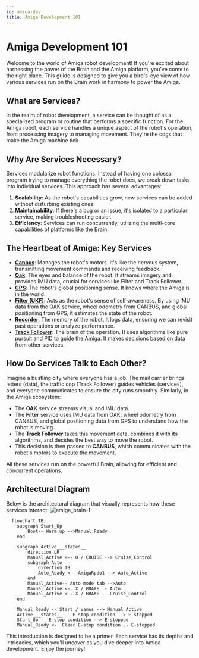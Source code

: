 ```yaml
---
id: amiga-dev
title: Amiga Development 101
---
```


# Amiga Development 101

Welcome to the world of Amiga robot development!
If you're excited about harnessing the power of the Brain and the Amiga platform,
you've come to the right place.
This guide is designed to give you a bird's-eye view of how various services run on the Brain
work in harmony to power the Amiga.

## What are Services?

In the realm of robot development, a service can be thought of as a specialized program or
routine that performs a specific function.
For the Amiga robot, each service handles a unique aspect of the robot's operation, from processing
imagery to managing movement.
They're the cogs that make the Amiga machine tick.

## Why Are Services Necessary?

Services modularize robot functions.
Instead of having one colossal program trying to manage everything the robot does,
we break down tasks into individual services.
This approach has several advantages:

1. **Scalability**: As the robot's capabilities grow, new services can be added without
disturbing existing ones.
2. **Maintainability**: If there's a bug or an issue, it's isolated to a particular service,
making troubleshooting easier.
3. **Efficiency**: Services can run concurrently, utilizing the multi-core capabilities of
platforms like the Brain.

## The Heartbeat of Amiga: Key Services

- [**Canbus**](/docs/concepts/canbus_service/): Manages the robot's motors.
It's like the nervous system, transmitting movement commands and receiving feedback.
- [**Oak**](/docs/concepts/oak_service/): The eyes and balance of the robot.
It streams imagery and provides IMU data, crucial for services like Filter and Track Follower.
- [**GPS**](/docs/concepts/gps_service/): The robot's global positioning sense.
It knows where the Amiga is in the world.
- [**Filter (UKF)**](/docs/concepts/filter_service/): Acts as the robot's sense of self-awareness.
By using IMU data from the OAK service, wheel odometry from CANBUS, and global positioning from GPS,
it estimates the state of the robot.
- [**Recorder**](/docs/concepts/recorder_service/): The memory of the robot.
It logs data, ensuring we can revisit past operations or analyze performance.
- [**Track Follower**](/docs/concepts/track_follower_service/): The brain of the operation.
It uses algorithms like pure pursuit and PID to guide the Amiga.
It makes decisions based on data from other services.

## How Do Services Talk to Each Other?

Imagine a bustling city where everyone has a job. The mail carrier brings letters (data),
the traffic cop (Track Follower) guides vehicles (services),
and everyone communicates to ensure the city runs smoothly.
Similarly, in the Amiga ecosystem:

- The **OAK** service streams visual and IMU data.
- The **Filter** service uses IMU data from OAK, wheel odometry from CANBUS, and global positioning
data from GPS to understand how the robot is moving.
- The **Track Follower** takes this movement data, combines it with its algorithms, and decides
the best way to move the robot.
- This decision is then passed to **CANBUS**, which communicates with the robot's motors to
execute the movement.

All these services run on the powerful Brain, allowing for efficient and concurrent operations.

## Architectural Diagram

Below is the architectural diagram that visually represents how these services interact:
![amiga_brain-1](https://github.com/farm-ng/amiga-dev-kit/assets/5157099/a7d5d95f-a94d-40a9-8df0-3c0c9084c2fa)

```mermaid
  flowchart TB;
    subgraph Start_Up
        Boot-- Warm up -->Manual_Ready
    end

    subgraph Active___states__
        direction LR
        Manual_Active <-- O / CRUISE --> Cruise_Control
        subgraph Auto
            direction TB
            Auto_Ready <-- AmigaRpdo1 --> Auto_Active
        end
        Manual_Active-- Auto mode tab -->Auto
        Manual_Active <-. X / BRAKE .- Auto
        Manual_Active <-. X / BRAKE .- Cruise_Control
    end

    Manual_Ready -- Start / Vamos --> Manual_Active
    Active___states__ -- E-stop condition --> E-stopped
    Start_Up -- E-stop condition --> E-stopped
    Manual_Ready <-. Clear E-stop condition .- E-stopped

```

This introduction is designed to be a primer.
Each service has its depths and intricacies, which you'll uncover as you dive deeper into Amiga development.
Enjoy the journey!
